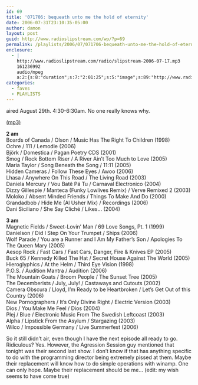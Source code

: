 ```yaml
---
id: 69
title: '071706: bequeath unto me the hold of eternity'
date: 2006-07-31T23:10:35-05:00
author: damon
layout: post
guid: http://www.radioslipstream.com/wp/?p=69
permalink: /playlists/2006/07/071706-bequeath-unto-me-the-hold-of-eternity/
enclosure:
  - |
    http://www.radioslipstream.com/radio/slipstream-2006-07-17.mp3
    161236992
    audio/mpeg
    a:2:{s:8:"duration";s:7:"2:01:25";s:5:"image";s:89:"http://www.radioslipstream.com/wp/wp-content/plugins/podpress//images/vpreview_center.png";}
categories:
  - faves
  - PLAYLISTS
---
```

aired August 29th. 4:30-6:30am. No one really knows why.

[(mp3)](/radio/slipstream-2006-07-17.mp3)

**2 am**  
Boards of Canada / Olson / Music Has The Right To Children (1998)  
Ochre / 111 / Lemodie (2006)  
Björk / Domestica / Pagan Poetry CDS (2001)  
Smog / Rock Bottom Riser / A River Ain’t Too Much to Love (2005)  
Maria Taylor / Song Beneath the Song / 11:11 (2005)  
Hidden Cameras / Follow These Eyes / Awoo (2006)  
Lhasa / Anywhere On This Road / The Living Road (2003)  
Daniela Mercury / Vou Batê Pá Tu / Carnaval Electronico (2004)  
Dizzy Gillespie / Manteca (Funky Lowlives Remix) / Verve Remixed 2 (2003)  
Moloko / Absent Minded Friends / Things To Make And Do (2000)  
Grandadbob / Hide Me (Al Usher Mix) / Recordings (2006)  
Dani Siciliano / She Say Cliché / Likes… (2004)

**3 am**  
Magnetic Fields / Sweet-Lovin’ Man / 69 Love Songs, Pt. 1 (1999)  
Danielson / Did I Step On Your Trumpet / Ships (2006)  
Wolf Parade / You are a Runner and I Am My Father’s Son / Apologies To The Queen Mary (2005)  
Aesop Rock / Fast Cars / Fast Cars, Danger, Fire & Knives EP (2005)  
Buck 65 / Kennedy Killed The Hat / Secret House Against The World (2005)  
Hieroglyphics / At the Helm / Third Eye Vision (1998)  
P.O.S. / Audition Mantra / Audition (2006)  
The Mountain Goats / Broom People / The Sunset Tree (2005)  
The Decemberists / July, July! / Castaways and Cutouts (2002)  
Camera Obscura / Lloyd, I’m Ready to be Heartbroken / Let’s Get Out of this Country (2006)  
New Pornographers / It’s Only Divine Right / Electric Version (2003)  
Dios / You Make Me Feel / Dios (2004)  
Plej / Blue / Electronic Music From The Swedish Leftcoast (2003)  
Alpha / Lipstick From the Asylum / Stargazing (2003)  
Wilco / Impossible Germany / Live Summerfest (2006)

So it still didn’t air, even though I have the next episode all ready to go. Ridiculous? Yes. However, the Agression Session guy mentioned that tonight was their second last show. I don’t know if that has anything specific to do with the programming director being extremely pissed at them. Maybe their replacement will know how to do simple operations with winamp. One can only hope. Maybe their replacement should be me… (edit: my wish seems to have come true)